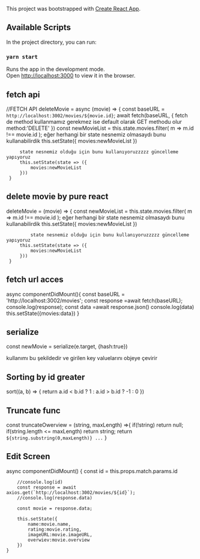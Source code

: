 This project was bootstrapped with [Create React App](https://github.com/facebook/create-react-app).

## Available Scripts

In the project directory, you can run:

### `yarn start`

Runs the app in the development mode.<br />
Open [http://localhost:3000](http://localhost:3000) to view it in the browser.

## fetch api
//FETCH API
     deleteMovie = async (movie) => {
         const baseURL = `http://localhost:3002/movies/${movie.id}`;
         await fetch(baseURL, {
             fetch de method kullanmamız gerekmez ise default olarak GET methodu olur
             method:'DELETE'
         })
         const newMovieList = this.state.movies.filter(
             m => m.id !== movie.id
         );
         eğer herhangi bir state nesnemiz olmasaydı bunu kullanabilirdik
          this.setState({
              movies:newMovieList
          })
      
         state nesnemiz olduğu için bunu kullanıyoruzzzzz güncelleme yapıyoruz
         this.setState(state => ({
             movies:newMovieList
         }))
     }

## delete movie by pure react
   deleteMovie = (movie) => {
         const newMovieList = this.state.movies.filter(
             m => m.id !== movie.id
         );
        eğer herhangi bir state nesnemiz olmasaydı bunu kullanabilirdik
         this.setState({
             movies:newMovieList
         })
  
             state nesnemiz olduğu için bunu kullanıyoruzzzzz güncelleme yapıyoruz
         this.setState(state => ({
             movies:newMovieList
         }))
     }


## fetch url acces
  async componentDidMount(){
         const baseURL = 'http://localhost:3002/movies';
         const response =await fetch(baseURL);
         console.log(response);
         const data =await response.json()
         console.log(data)
         this.setState({movies:data})
     }

## serialize 
const newMovie = serialize(e.target, {hash:true})

kullanımı bu şekildedir ve girilen key valuelarını objeye çevirir


## Sorting by id greater

sort((a, b) => {
        return a.id < b.id ? 1 : a.id > b.id ? -1 : 0
    })

## Truncate func
const truncateOwerview = (string, maxLength) =>{
      if(!string) return null;
      if(string.length <= maxLength) return string;
      return `${string.substring(0,maxLength)} ...`
    }

## Edit Screen 
async componentDidMount() {
        const id = this.props.match.params.id
        
        //console.log(id)
        const response = await axios.get(`http://localhost:3002/movies/${id}`);
        //console.log(response.data)

        const movie = response.data;

        this.setState({
            name:movie.name,
            rating:movie.rating,
            imageURL:movie.imageURL,
            overwiev:movie.overview
        })
    }
